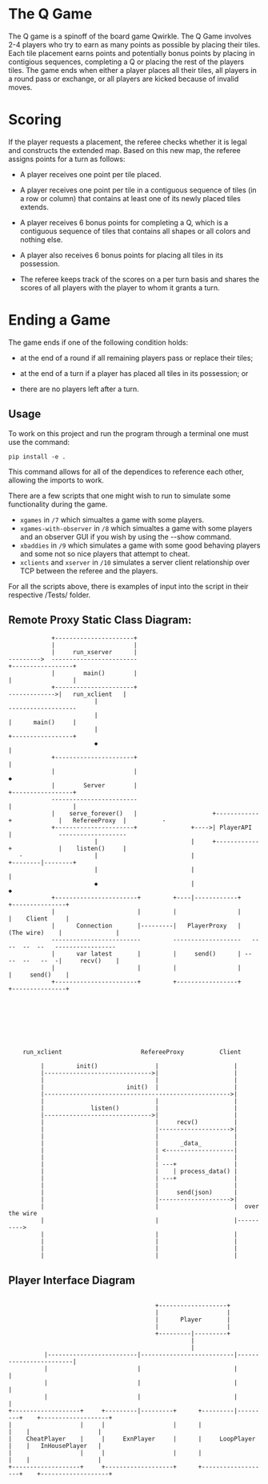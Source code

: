 # The Q Game

The Q game is a spinoff of the board game Qwirkle. The Q Game involves 2-4 players who try to earn as many points as possible by placing their tiles. Each tile placement earns points and potentially bonus points by placing in contigious sequences, completing a Q or placing the rest of the players tiles. The game ends when either a player places all their tiles, all players in a round pass or exchange, or all players are kicked because of invalid moves.

# Scoring

If the player requests a placement, the referee checks whether it is legal and constructs the extended map. Based on this new map, the referee assigns points for a turn as follows:
- A player receives one point per tile placed.

- A player receives one point per tile in a contiguous sequence of tiles (in a row or column) that contains at least one of its newly placed tiles extends.

- A player receives 6 bonus points for completing a Q, which is a contiguous sequence of tiles that contains all shapes or all colors and nothing else.

- A player also receives 6 bonus points for placing all tiles in its possession.

- The referee keeps track of the scores on a per turn basis and shares the scores of all players with the player to whom it grants a turn.
  
  
# Ending a Game

The game ends if one of the following condition holds:

- at the end of a round if all remaining players pass or replace their tiles;

- at the end of a turn if a player has placed all tiles in its possession; or

- there are no players left after a turn.


## Usage

To work on this project and run the program through a terminal one must use the command:
```
pip install -e .
```
This command allows for all of the dependices to reference each other, allowing the imports to work. 

There are a few scripts that one might wish to run to simulate some functionality during the game. <br>

- `xgames` in `/7` which simualtes a game with some players.
- `xgames-with-observer` in `/8` which simualtes a game with some players and an observer GUI if you wish by using the --show command.
- `xbaddies` in `/9` which simulates a game with some good behaving players and some not so nice players that attempt to cheat. 
- `xclients` and `xserver` in `/10` simulates a server client relationship over TCP between the referee and the players. 

<p> For all the scripts above, there is examples of input into the script in their respective /Tests/ folder. 

  
## Remote Proxy Static Class Diagram:

  
```
            +----------------------+                                                                                            
            |                      |                                                                                            
            |     run_xserver      |                                                                                            
--------->  ------------------------                                                +-----------------+                         
            |        main()        |                                                |                 |                         
            +----------------------+                                  ------------->|   run_xclient   |                         
                        |                                                           -------------------                         
                        |                                                           |      main()     |                         
                        |                                                           +-----------------+                         
                        ◆                                                                     |                                  
            +----------------------+                                                          |                                 
            |                      |                                                          ◆                                 
            |        Server        |                                                +-----------------+                         
            ------------------------                                                |                 |                         
            |    serve_forever()   |                     +------------+             |   RefereeProxy  |          -              
            +----------------------+               +---->| PlayerAPI  |             -------------------                         
                        |                          |     +------------+             |    listen()     |                         
   -                    |                          |                                +--------|--------+                         
                        |                          |                                         |                                  
                        ◆                          |                                         ◆                                  
            +-----------------------+         +----|------------+                    +---------------+                          
            |                       |         |                 |                    |    Client     |                          
            |      Connection       |---------|   PlayerProxy   |      (The wire)    |               |                          
            -------------------------         -------------------   --  --  --  --   -----------------                          
            |      var latest       |         |     send()      | --   --  --   --  -|     recv()    |                          
            |                       |         |                 |                    |     send()    |                          
            +-----------------------+         +-----------------+                    +---------------+             
                                                                                                                               
```
```
                                                                               
                                                                               
                                                                               
                                                                               
                                                                               
                                                                               
    run_xclient                      RefereeProxy          Client              
                                                                               
         |         init()                |                     |               
         |------------------------------>|                     |               
         |                               |                     |               
         |                       init()  |                     |               
         |---------------------------------------------------->|               
         |                               |                     |               
         |             listen()          |                     |               
         |------------------------------>|                     |               
         |                               |     recv()          |               
         |                               |-------------------->|               
         |                               |                     |               
         |                               |      _data_         |               
         |                               | <-------------------|               
         |                               |                     |               
         |                               | ---+                |               
         |                               |    | process_data() |               
         |                               | ---+                |               
         |                               |                     |               
         |                               |     send(json)      |               
         |                               |-------------------->|               
         |                               |                     |  over the wire 
         |                               |                     |---------->     
         |                               |                     |               
         |                               |                     |               
         |                               |                     |               
         |                               |                     |               
```
## Player Interface Diagram
```                                                                                                                  
                                                                                                     
                                         +-------------------+                                       
                                         |                   |                                       
                                         |      Player       |                                       
                                         |                   |                                       
                                         +---------|---------+                                       
                                                   |                                                 
                                                   |                                                 
          |-------------------------|--------------------------|------------------------|            
          |                         |                          |                        |            
          |                         |                          |                        |            
          |                         |                          |                        |            
+-------------------+     +---------|---------+      +---------|---------+    +-------------------+  
|                   |     |                   |      |                   |    |                   |  
|    CheatPlayer    |     |     ExnPlayer     |      |     LoopPlayer    |    |   InHousePlayer   |  
|                   |     |                   |      |                   |    |                   |  
+-------------------+     +-------------------+      +-------------------+    +-------------------+
```
